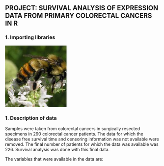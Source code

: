 
## PROJECT: SURVIVAL ANALYSIS OF EXPRESSION DATA FROM PRIMARY COLORECTAL CANCERS IN R

### 1. Importing libraries
![1a.png](https://github.com/Jasmy118/MyProjects/blob/master/Project%202/Images%26Files/honey.jpg)

### 1. Description of data

Samples were taken from colorectal cancers in surgically resected specimens in 290 colorectal cancer patients. The data for which the disease free survival time and censoring information was not available were removed. The final number of patients for which the data was available was 226. Survival analysis was done with this final data.

The variables that were available in the data are:
